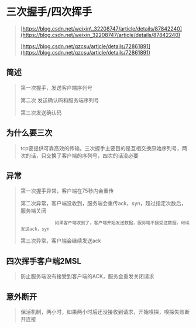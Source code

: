 # 三次握手/四次挥手

> [https://blog.csdn.net/weixin\_32208747/article/details/87842240](https://blog.csdn.net/weixin_32208747/article/details/87842240)
>
> [https://blog.csdn.net/qzcsu/article/details/72861891](https://blog.csdn.net/qzcsu/article/details/72861891)

## 简述

> 第一次握手，发送客户端序列号
>
> 第二次  发送确认码和服务端序列号
>
> 第三次发送确认码

## 为什么要三次

> tcp要提供可靠高效的传输。三次握手主要目的是互相交换原始序列号，两次的话，只交换了客户端的序列号，四次的话没必要

## 异常

> 第一次握手异常，客户端在75秒内会重传
>
> 第二次异常，客户端没收到，服务端会重传ack，syn，超过指定次数后，服务端关闭
>
> ```
>              如果客户端收到了，客户端开始发送数据，服务端不接受这数据，继续发送ack，syn
> ```
>
> 第三次异常，客户端会继续发送ack

## 四次挥手客户端2MSL

> 防止服务端没有接受到客户端的ACK，服务会重发关闭请求

## 意外断开

> 保活机制，两小时，如果两小时后还没接收到请求，开始嗅探，嗅探失败断开连接



